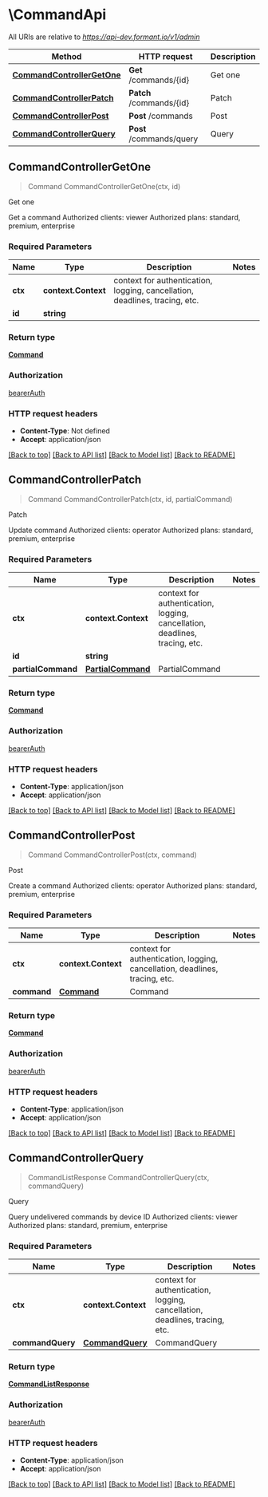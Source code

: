 # \CommandApi

All URIs are relative to *https://api-dev.formant.io/v1/admin*

Method | HTTP request | Description
------------- | ------------- | -------------
[**CommandControllerGetOne**](CommandApi.md#CommandControllerGetOne) | **Get** /commands/{id} | Get one
[**CommandControllerPatch**](CommandApi.md#CommandControllerPatch) | **Patch** /commands/{id} | Patch
[**CommandControllerPost**](CommandApi.md#CommandControllerPost) | **Post** /commands | Post
[**CommandControllerQuery**](CommandApi.md#CommandControllerQuery) | **Post** /commands/query | Query



## CommandControllerGetOne

> Command CommandControllerGetOne(ctx, id)

Get one

Get a command Authorized clients: viewer Authorized plans: standard, premium, enterprise

### Required Parameters


Name | Type | Description  | Notes
------------- | ------------- | ------------- | -------------
**ctx** | **context.Context** | context for authentication, logging, cancellation, deadlines, tracing, etc.
**id** | **string**|  | 

### Return type

[**Command**](Command.md)

### Authorization

[bearerAuth](../README.md#bearerAuth)

### HTTP request headers

- **Content-Type**: Not defined
- **Accept**: application/json

[[Back to top]](#) [[Back to API list]](../README.md#documentation-for-api-endpoints)
[[Back to Model list]](../README.md#documentation-for-models)
[[Back to README]](../README.md)


## CommandControllerPatch

> Command CommandControllerPatch(ctx, id, partialCommand)

Patch

Update command Authorized clients: operator Authorized plans: standard, premium, enterprise

### Required Parameters


Name | Type | Description  | Notes
------------- | ------------- | ------------- | -------------
**ctx** | **context.Context** | context for authentication, logging, cancellation, deadlines, tracing, etc.
**id** | **string**|  | 
**partialCommand** | [**PartialCommand**](PartialCommand.md)| PartialCommand | 

### Return type

[**Command**](Command.md)

### Authorization

[bearerAuth](../README.md#bearerAuth)

### HTTP request headers

- **Content-Type**: application/json
- **Accept**: application/json

[[Back to top]](#) [[Back to API list]](../README.md#documentation-for-api-endpoints)
[[Back to Model list]](../README.md#documentation-for-models)
[[Back to README]](../README.md)


## CommandControllerPost

> Command CommandControllerPost(ctx, command)

Post

Create a command Authorized clients: operator Authorized plans: standard, premium, enterprise

### Required Parameters


Name | Type | Description  | Notes
------------- | ------------- | ------------- | -------------
**ctx** | **context.Context** | context for authentication, logging, cancellation, deadlines, tracing, etc.
**command** | [**Command**](Command.md)| Command | 

### Return type

[**Command**](Command.md)

### Authorization

[bearerAuth](../README.md#bearerAuth)

### HTTP request headers

- **Content-Type**: application/json
- **Accept**: application/json

[[Back to top]](#) [[Back to API list]](../README.md#documentation-for-api-endpoints)
[[Back to Model list]](../README.md#documentation-for-models)
[[Back to README]](../README.md)


## CommandControllerQuery

> CommandListResponse CommandControllerQuery(ctx, commandQuery)

Query

Query undelivered commands by device ID Authorized clients: viewer Authorized plans: standard, premium, enterprise

### Required Parameters


Name | Type | Description  | Notes
------------- | ------------- | ------------- | -------------
**ctx** | **context.Context** | context for authentication, logging, cancellation, deadlines, tracing, etc.
**commandQuery** | [**CommandQuery**](CommandQuery.md)| CommandQuery | 

### Return type

[**CommandListResponse**](CommandListResponse.md)

### Authorization

[bearerAuth](../README.md#bearerAuth)

### HTTP request headers

- **Content-Type**: application/json
- **Accept**: application/json

[[Back to top]](#) [[Back to API list]](../README.md#documentation-for-api-endpoints)
[[Back to Model list]](../README.md#documentation-for-models)
[[Back to README]](../README.md)

